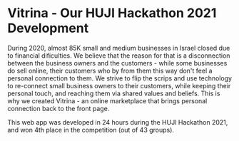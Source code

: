 # Vitrina - Our HUJI Hackathon 2021 Development
During 2020, almost 85K small and medium businesses in Israel closed due to financial dificulties. We believe that the reason for that is a disconnection between the business owners and the customers - while some businesses do sell online, their customers who by from them this way don't feel a personal connection to them. We strive to flip the scrips and use technology to re-connect small business owners to their customers, while keeping their personal touch, and reaching them via shared values and beliefs. This is why we created Vitrina - an online marketplace that brings personal connection back to the front page. 

This web app was developed in 24 hours during the HUJI Hackathon 2021, and won 4th place in the competition (out of 43 groups). 
